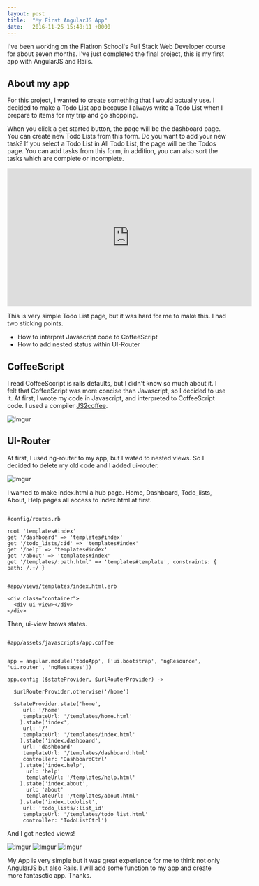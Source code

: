 ```yaml
---
layout: post
title:  "My First AngularJS App"
date:   2016-11-26 15:48:11 +0000
---
```



I've been working on the Flatiron School's Full Stack Web Developer course for about seven months. I've just completed the final project, this is my first app with AngularJS and Rails.

## About my app

For this project, I wanted to create something that I would actually use. I decided to make a Todo List app because I always write a Todo List when I prepare to items for my trip and go shopping.

When you click a get started button, the page will be the dashboard page. You can create new Todo Lists from this form. Do you want to add your new task? If you select a Todo List in All Todo List, the page will be the Todos page. You can add tasks from this form, in addition, you can also sort the tasks which are complete or incomplete. 


<iframe width="560" height="315" src="https://www.youtube.com/embed/mnABVfApv0I" frameborder="0" allowfullscreen></iframe>


This is very simple Todo List page, but it was hard for me to make this. I had two sticking points.

* How to interpret Javascript code to CoffeeScript
* How to add nested status within UI-Router 

## CoffeeScript

I read CoffeeSccript is rails defaults, but I didn't know so much about it. I felt that CoffeeScript was more concise than Javascript, so I decided to use it. At first, I wrote my code in Javascript, and interpreted to CoffeeScript code. I used a compiler [JS2coffee](http://js2.coffee/).

![Imgur](http://i.imgur.com/tFpIz7b.png)

## UI-Router

At first, I used ng-router to my app, but I wated to nested views. So I decided to delete my old code and I added ui-router. 

![Imgur](http://i.imgur.com/0QO8Gpu.png)

I wanted to make index.html a hub page. Home, Dashboard, Todo_lists, About, Help pages all access to index.html at first.


```

#config/routes.rb

root 'templates#index'
get '/dashboard' => 'templates#index'
get '/todo_lists/:id' => 'templates#index'
get '/help' => 'templates#index'
get '/about' => 'templates#index'
get '/templates/:path.html' => 'templates#template', constraints: { path: /.+/ }

```

```

#app/views/templates/index.html.erb

<div class="container">
  <div ui-view></div>
</div>

```

Then, ui-view brows states.

```

#app/assets/javascripts/app.coffee


app = angular.module('todoApp', ['ui.bootstrap', 'ngResource', 'ui.router', 'ngMessages'])

app.config ($stateProvider, $urlRouterProvider) ->

  $urlRouterProvider.otherwise('/home')

  $stateProvider.state('home',
     url: '/home'
     templateUrl: '/templates/home.html'
    ).state('index',
     url: '/'
     templateUrl: '/templates/index.html'
    ).state('index.dashboard',
     url: 'dashboard'
     templateUrl: '/templates/dashboard.html'
     controller: 'DashboardCtrl'
    ).state('index.help',
      url: 'help'
      templateUrl: '/templates/help.html'
    ).state('index.about',
      url: 'about'
      templateUrl: '/templates/about.html'
    ).state('index.todolist',
     url: 'todo_lists/:list_id'
     templateUrl: '/templates/todo_list.html'
     controller: 'TodoListCtrl')

```

And I got nested views!

![Imgur](http://i.imgur.com/r18v0tu.png)
![Imgur](http://i.imgur.com/YcxoPbM.png)
![Imgur](http://i.imgur.com/H0npF7T.png)


My App is very simple but it was great experience for me to think not only AngularJS but also Rails. I will add some function to my app and create more fantasctic app. Thanks.









